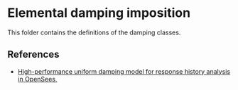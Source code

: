 # Elemental damping imposition

This folder contains the definitions of the damping classes.

## References

- [High-performance uniform damping model for response history analysis in OpenSees,](https://doi.org/10.1080/13632469.2022.2124557)
